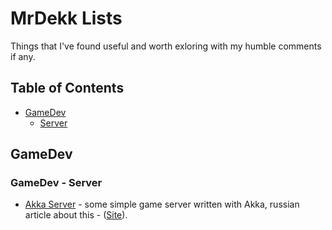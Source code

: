 # MrDekk Lists

Things that I've found useful and worth exloring with my humble comments if any.

## Table of Contents

* [GameDev](#gamedev)
  * [Server](#gamedev-server) 

<a name='gamedev'></a>
## GameDev

<a name='gamedev-server' ></a>
### GameDev - Server

* [Akka Server][repo-akka-server] - some simple game server written with Akka, russian article about this - ([Site][site-akka-server]).

[repo-akka-server]: https://github.com/solverit/akka-server
[site-akka-server]: https://habrahabr.ru/post/259185/
